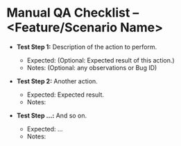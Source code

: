 # Manual QA Checklist – <Feature/Scenario Name>

- **Test Step 1:** Description of the action to perform.
  - Expected: (Optional: Expected result of this action.)
  - Notes: (Optional: any observations or Bug ID)

- **Test Step 2:** Another action.
  - Expected: Expected result.
  - Notes:

- **Test Step ...:** And so on.
  - Expected: ...
  - Notes:
